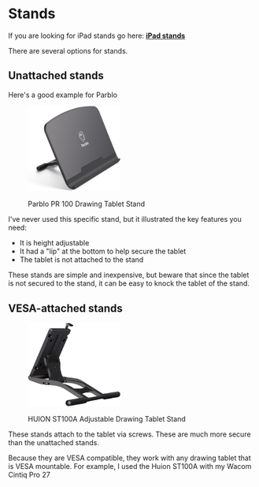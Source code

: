 # Stands

If you are looking for iPad stands go here: [**iPad stands**](https://www.amazon.com/HUION-Adjustable-Drawing-Displays-Suitable/dp/B09C5YJFGS)

There are several options for stands.

## Unattached stands

Here's a good example for Parblo

<div align="left">

<figure><img src="../../.gitbook/assets/image (5).png" alt="" width="188"><figcaption><p>Parblo PR 100 Drawing Tablet Stand</p></figcaption></figure>

</div>

I've never used this specific stand, but it illustrated the key features you need:

* It is height adjustable
* It had a "lip" at the bottom to help secure the tablet
* The tablet is not attached to the stand

These stands are simple and inexpensive, but beware that since the tablet is not secured to the stand, it can be easy to knock the tablet of the stand.

## VESA-attached stands&#x20;

<div align="left">

<figure><img src="../../.gitbook/assets/image (6).png" alt="" width="188"><figcaption><p>HUION ST100A Adjustable Drawing Tablet Stand</p></figcaption></figure>

</div>

These stands attach to the tablet via screws. These are much more secure than the unattached stands.

Because they are VESA compatible, they work with any drawing tablet that is VESA mountable. For example, I used the Huion ST100A with my Wacom Cintiq Pro 27

